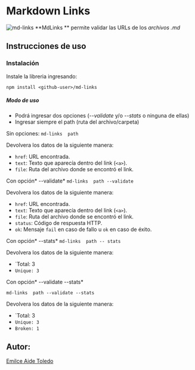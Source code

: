 # Markdown Links
![md-links](https://i.ibb.co/3yc2FSC/md-Links.png)
**MdLinks ** permite  validar las URLs de los *archivos .md*


## Instrucciones de uso
### Instalación
Instale la libreria ingresando:


`npm install <github-user>/md-links`
##### Modo de uso
- Podrá ingresar dos opciones (*--validate* y/o *--stats* o ninguna de ellas)
- Ingresar siempre el path (ruta del archivo/carpeta)

Sin opciones:
`md-links  path `

Devolvera los datos de la siguiente manera: 
* `href`: URL encontrada.
* `text`: Texto que aparecía dentro del link (`<a>`).
* `file`: Ruta del archivo donde se encontró el link.

Con opción* --validate*
`md-links  path --validate `

Devolvera los datos de la siguiente manera: 
* `href`: URL encontrada.
* `text`: Texto que aparecía dentro del link (`<a>`).
* `file`: Ruta del archivo donde se encontró el link.
* `status`: Código de respuesta HTTP.
* `ok`: Mensaje `fail` en caso de fallo u `ok` en caso de éxito.

Con opción* --stats*
`md-links  path -- stats `

Devolvera los datos de la siguiente manera:
* `Total: 3
* `Unique: 3 `

Con opción* --validate --stats*

`md-links  path --validate --stats `

Devolvera los datos de la siguiente manera:
* `Total: 3
* `Unique: 3 `
* `Broken: 1 `

## Autor: 
[Emilce Aide Toledo](https://github.com/Emilce-Aide-Toledo)